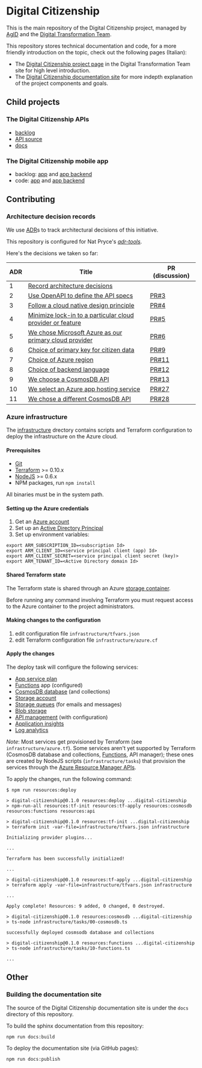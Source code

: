 # Digital Citizenship

This is the main repository of the Digital Citizenship project, managed by
[AgID](http://agid.gov.it) and the [Digital Transformation Team](https://teamdigitale.governo.it/en/49-content.htm).

This repository stores technical documentation and code, for a more friendly
introduction on the topic, check out the following pages (Italian):

*   The [Digital Citizenship project page](https://teamdigitale.governo.it/it/projects/cittadinanza-digitale.htm)
    in the Digital Transformation Team site for high level introduction.
*   The [Digital Citizenship documentation site](https://teamdigitale.github.io/digital-citizenship/)
    for more indepth explanation of the project components and goals.

## Child projects

### The Digital Citizenship APIs

*   [backlog](https://www.pivotaltracker.com/n/projects/2088623)
*   [API source](https://github.com/teamdigitale/digital-citizenship-functions)
*   [docs](https://teamdigitale.github.io/digital-citizenship/)

### The Digital Citizenship mobile app

*   backlog: [app](https://www.pivotaltracker.com/n/projects/2048617)
    and [app backend](https://www.pivotaltracker.com/n/projects/2116794)
*   code: [app](https://github.com/teamdigitale/italia-app)
    and [app backend](https://github.com/teamdigitale/italia-backend)

## Contributing

### Architecture decision records

We use [ADR](http://thinkrelevance.com/blog/2011/11/15/documenting-architecture-decisions)s
to track architectural decisions of this initiative.

This repository is configured for Nat Pryce's [_adr-tools_](https://github.com/npryce/adr-tools).

Here's the decisions we taken so far:

| ADR | Title                                                                                                                        | PR (discussion)                                                      |
| --- | ---------------------------------------------------------------------------------------------------------------------------- | -------------------------------------------------------------------- |
| 1   | [Record architecture decisions](architecture/decisions/0001-record-architecture-decisions.md)                                |                                                                      |
| 2   | [Use OpenAPI to define the API specs](architecture/decisions/0002-use-openapi-to-defined-the-api-specs.md)                   | [PR#3](https://github.com/teamdigitale/digital-citizenship/pull/3)   |
| 3   | [Follow a cloud native design principle](architecture/decisions/0003-follow-a-cloud-native-design-principle.md)              | [PR#4](https://github.com/teamdigitale/digital-citizenship/pull/4)   |
| 4   | [Minimize lock-in to a particular cloud provider or feature](architecture/decisions/0004-minimize-cloud-lock-in.md)          | [PR#5](https://github.com/teamdigitale/digital-citizenship/pull/5)   |
| 5   | [We chose Microsoft Azure as our primary cloud provider](architecture/decisions/0005-we-chose-our-primary-cloud-provider.md) | [PR#6](https://github.com/teamdigitale/digital-citizenship/pull/6)   |
| 6   | [Choice of primary key for citizen data](architecture/decisions/0006-choice-of-primary-key-for-citizen-data.md)              | [PR#9](https://github.com/teamdigitale/digital-citizenship/pull/9)   |
| 7   | [Choice of Azure region](architecture/decisions/0007-choice-of-azure-region.md)                                              | [PR#11](https://github.com/teamdigitale/digital-citizenship/pull/11) |
| 8   | [Choice of backend language](architecture/decisions/0008-choice-of-backend-language.md)                                      | [PR#12](https://github.com/teamdigitale/digital-citizenship/pull/12) |
| 9   | [We choose a CosmosDB API](architecture/decisions/0009-we-choose-a-cosmosdb-api.md)                                          | [PR#13](https://github.com/teamdigitale/digital-citizenship/pull/13) |
| 10  | [We select an Azure app hosting service](architecture/decisions/0010-we-select-an-azure-app-hosting-service.md)              | [PR#27](https://github.com/teamdigitale/digital-citizenship/pull/27) |
| 11  | [We chose a different CosmosDB API](architecture/decisions/0011-we-chose-a-different-cosmosdb-api.md)                        | [PR#28](https://github.com/teamdigitale/digital-citizenship/pull/28) |

### Azure infrastructure

The [infrastructure](https://github.com/teamdigitale/digital-citizenship/tree/master/infrastructure)
drectory contains scripts and Terraform configuration to deploy the
infrastructure on the Azure cloud.

#### Prerequisites

-   [Git](https://git-scm.com/)
-   [Terraform](https://terraform.io) >= 0.10.x
-   [NodeJS](https://nodejs.org/it/) >= 0.6.x
-   NPM packages, run `npm install`

All binaries must be in the system path.

#### Setting up the Azure credentials

1.  Get an [Azure account](https://azure.microsoft.com/en-us/free)
1.  Set up an [Active Directory Principal](https://docs.microsoft.com/en-us/azure/active-directory/develop/active-directory-application-objects)
1.  Set up environment variables:

```
export ARM_SUBSCRIPTION_ID=<subscription Id>
export ARM_CLIENT_ID=<service principal client (app) Id>
export ARM_CLIENT_SECRET=<service principal client secret (key)>
export ARM_TENANT_ID=<Active Directory domain Id>
```

#### Shared Terraform state

The Terraform state is shared through an Azure
[storage container](https://www.terraform.io/docs/state/remote.html).

Before running any command involving Terraform you must request access
to the Azure container to the project administrators.

#### Making changes to the configuration

1.  edit configuration file `infrastructure/tfvars.json`
1.  edit Terraform configuration file `infrastructure/azure.cf`

#### Apply the changes

The deploy task will configure the following services:

-   [App service plan](https://azure.microsoft.com/en-us/pricing/details/app-service/plans/)
-   [Functions](https://docs.microsoft.com/en-us/azure/azure-functions/functions-overview) app (configured)
-   [CosmosDB database](https://docs.microsoft.com/en-us/azure/cosmos-db/introduction) (and collections)
-   [Storage account](https://docs.microsoft.com/en-us/azure/storage/common/storage-introduction)
-   [Storage queues](https://azure.microsoft.com/en-us/services/storage/queues/) (for emails and messages)
-   [Blob storage](https://docs.microsoft.com/en-us/azure/storage/blobs/storage-blobs-introduction)
-   [API management](https://docs.microsoft.com/en-us/azure/api-management/api-management-key-concepts) (with configuration)
-   [Application insights](https://azure.microsoft.com/it-it/services/application-insights/)
-   [Log analytics](https://azure.microsoft.com/en-au/services/log-analytics/)

_Note_: Most services get provisioned by Terraform (see `infrastructure/azure.tf`).
Some services aren't yet supported by Terraform (CosmosDB database and collections, [Functions](https://github.com/terraform-providers/terraform-provider-azurerm/issues/131), API manager);
these ones are created by NodeJS scripts (`infrastructure/tasks`) that provision the services through the
[Azure Resource Manager APIs](https://github.com/Azure/azure-sdk-for-node).

To apply the changes, run the following command:

```
$ npm run resources:deploy

> digital-citizenship@0.1.0 resources:deploy ...digital-citizenship
> npm-run-all resources:tf-init resources:tf-apply resources:cosmosdb resources:functions resources:api

> digital-citizenship@0.1.0 resources:tf-init ...digital-citizenship
> terraform init -var-file=infrastructure/tfvars.json infrastructure

Initializing provider plugins...

...

Terraform has been successfully initialized!

...

> digital-citizenship@0.1.0 resources:tf-apply ...digital-citizenship
> terraform apply -var-file=infrastructure/tfvars.json infrastructure

...

Apply complete! Resources: 9 added, 0 changed, 0 destroyed.

> digital-citizenship@0.1.0 resources:cosmosdb ...digital-citizenship
> ts-node infrastructure/tasks/00-cosmosdb.ts

successfully deployed cosmsodb database and collections

> digital-citizenship@0.1.0 resources:functions ...digital-citizenship
> ts-node infrastructure/tasks/10-functions.ts

...

```

## Other

### Building the documentation site

The source of the Digital Citizenship documentation site is under the `docs`
directory of this repository.

To build the sphinx documentation from this repository:

```
npm run docs:build
```

To deploy the documentation site (via GitHub pages):

```
npm run docs:publish
```
